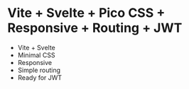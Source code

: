 # Vite + Svelte + Pico CSS + Responsive + Routing + JWT 

- Vite + Svelte
- Minimal CSS
- Responsive
- Simple routing
- Ready for JWT
